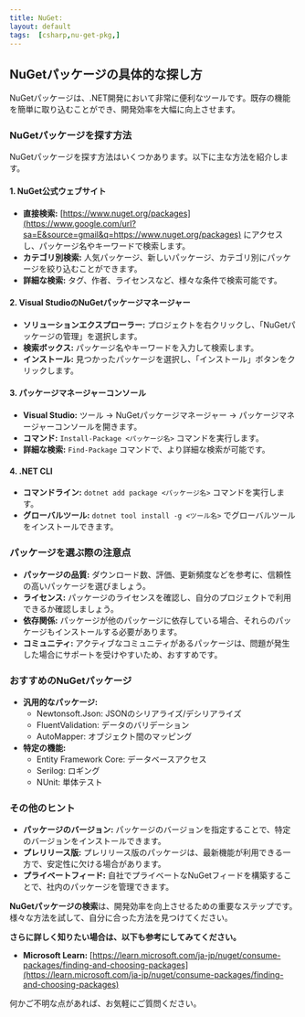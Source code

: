 ```yaml
---
title: NuGet:
layout: default
tags:  [csharp,nu-get-pkg,]
---
```


## NuGetパッケージの具体的な探し方

NuGetパッケージは、.NET開発において非常に便利なツールです。既存の機能を簡単に取り込むことができ、開発効率を大幅に向上させます。

### NuGetパッケージを探す方法

NuGetパッケージを探す方法はいくつかあります。以下に主な方法を紹介します。

#### 1\. **NuGet公式ウェブサイト**

  * **直接検索:** [https://www.nuget.org/packages](https://www.google.com/url?sa=E&source=gmail&q=https://www.nuget.org/packages) にアクセスし、パッケージ名やキーワードで検索します。
  * **カテゴリ別検索:** 人気パッケージ、新しいパッケージ、カテゴリ別にパッケージを絞り込むことができます。
  * **詳細な検索:** タグ、作者、ライセンスなど、様々な条件で検索可能です。

#### 2\. **Visual StudioのNuGetパッケージマネージャー**

  * **ソリューションエクスプローラー:** プロジェクトを右クリックし、「NuGetパッケージの管理」を選択します。
  * **検索ボックス:** パッケージ名やキーワードを入力して検索します。
  * **インストール:** 見つかったパッケージを選択し、「インストール」ボタンをクリックします。

#### 3\. **パッケージマネージャーコンソール**

  * **Visual Studio:** ツール → NuGetパッケージマネージャー → パッケージマネージャーコンソールを開きます。
  * **コマンド:** `Install-Package <パッケージ名>` コマンドを実行します。
  * **詳細な検索:** `Find-Package` コマンドで、より詳細な検索が可能です。

#### 4\. **.NET CLI**

  * **コマンドライン:** `dotnet add package <パッケージ名>` コマンドを実行します。
  * **グローバルツール:** `dotnet tool install -g <ツール名>` でグローバルツールをインストールできます。

### パッケージを選ぶ際の注意点

  * **パッケージの品質:** ダウンロード数、評価、更新頻度などを参考に、信頼性の高いパッケージを選びましょう。
  * **ライセンス:** パッケージのライセンスを確認し、自分のプロジェクトで利用できるか確認しましょう。
  * **依存関係:** パッケージが他のパッケージに依存している場合、それらのパッケージもインストールする必要があります。
  * **コミュニティ:** アクティブなコミュニティがあるパッケージは、問題が発生した場合にサポートを受けやすいため、おすすめです。

### おすすめのNuGetパッケージ

  * **汎用的なパッケージ:**
      * Newtonsoft.Json: JSONのシリアライズ/デシリアライズ
      * FluentValidation: データのバリデーション
      * AutoMapper: オブジェクト間のマッピング
  * **特定の機能:**
      * Entity Framework Core: データベースアクセス
      * Serilog: ロギング
      * NUnit: 単体テスト

### その他のヒント

  * **パッケージのバージョン:** パッケージのバージョンを指定することで、特定のバージョンをインストールできます。
  * **プレリリース版:** プレリリース版のパッケージは、最新機能が利用できる一方で、安定性に欠ける場合があります。
  * **プライベートフィード:** 自社でプライベートなNuGetフィードを構築することで、社内のパッケージを管理できます。

**NuGetパッケージの検索**は、開発効率を向上させるための重要なステップです。様々な方法を試して、自分に合った方法を見つけてください。

**さらに詳しく知りたい場合は、以下も参考にしてみてください。**

  * **Microsoft Learn:** [https://learn.microsoft.com/ja-jp/nuget/consume-packages/finding-and-choosing-packages](https://learn.microsoft.com/ja-jp/nuget/consume-packages/finding-and-choosing-packages)

何かご不明な点があれば、お気軽にご質問ください。
